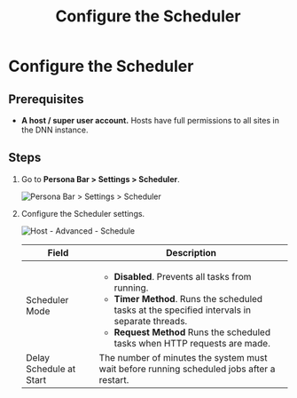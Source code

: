﻿---
uid: configure-scheduler
locale: en
title: Configure the Scheduler
dnneditions: 
dnnversion: 09.02.00
---

# Configure the Scheduler

## Prerequisites

*   **A host / super user account.** Hosts have full permissions to all sites in the DNN instance.

## Steps

1.  Go to **Persona Bar \> Settings \> Scheduler**.
    
    ![Persona Bar > Settings > Scheduler](/images/scr-pbar-host-Settings-E91.png)
    
2.  Configure the Scheduler settings.
    
      
    
    ![Host - Advanced - Schedule](/images/scr-HostSchedule-SchedulerMode.png)
    
      
    
    |**Field**|**Description**|
    |---|---|
    |Scheduler Mode|<ul><li><strong>Disabled</strong>. Prevents all tasks from running.</li><li><strong>Timer Method</strong>. Runs the scheduled tasks at the specified intervals in separate threads.</li><li><strong>Request Method</strong> Runs the scheduled tasks when HTTP requests are made.</li></ul>|
    |Delay Schedule at Start|The number of minutes the system must wait before running scheduled jobs after a restart.|
